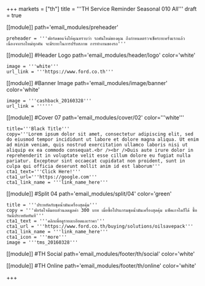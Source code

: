 +++
markets = ["th"]
title = '''TH Service Reminder Seasonal 010 All'''
draft = true

[[module]]
path='email_modules/preheader'


	preheader = '''ฟอร์ดขอแจ้งให้คุณทราบว่า รถคันใหม่ของคุณ ถึงกำหนดตรวจเช็คระยะครั้งแรกแล้ว เนื่องจากรถใหม่ทุกคัน จะมีระยะในการปรับสภาพ การทำงานของรถ'''

[[module]] #Header Logo
path='email_modules/header/logo'
color='white'

	image = '''white'''
	url_link = '''https://www.ford.co.th'''

[[module]] #Banner Image
path='email_modules/image/banner'
color='white'

	image = '''cashback_20160328'''
	url_link = ''''''

[[module]] #Cover 07
path='email_modules/cover/02'
color='''white'''

	title='''Black Title'''
	copy='''Lorem ipsum dolor sit amet, consectetur adipiscing elit, sed do eiusmod tempor incididunt ut labore et dolore magna aliqua. Ut enim ad minim veniam, quis nostrud exercitation ullamco laboris nisi ut aliquip ex ea commodo consequat.<br /><br />Duis aute irure dolor in reprehenderit in voluptate velit esse cillum dolore eu fugiat nulla pariatur. Excepteur sint occaecat cupidatat non proident, sunt in culpa qui officia deserunt mollit anim id est laborum'''
	cta1_text='''Click Here!'''
	cta1_url='''https://google.com'''
	cta1_link_name = '''link_name_here'''

[[module]] #Split 04
path='email_modules/split/04'
color='green'

	title = '''ประหยัดกับชุดน้ำมันเครื่องสุดคุ้ม'''
	copy = '''ฟอร์ดใจดีมอบส่วนลดมูลค่า 300 บาท เมื่อซื้อโปรแกรมชุดน้ำมันเครื่องสุดคุ้ม แพ็คเกจใดก็ได้ ซื้อวันนี้ประหยัดทันที'''
	cta1_text = '''คลิกเพื่อดูรายละเอียดและราคา'''
	cta1_url = '''https://www.ford.co.th/buying/solutions/oilsavepack'''
	cta1_link_name = '''link_name_here'''
	cta1_icon = '''more'''
	image = '''tms_20160328'''

[[module]] #TH Social
path='email_modules/footer/th/social'
color='white'

[[module]] #TH Online
path='email_modules/footer/th/online'
color='white'

+++